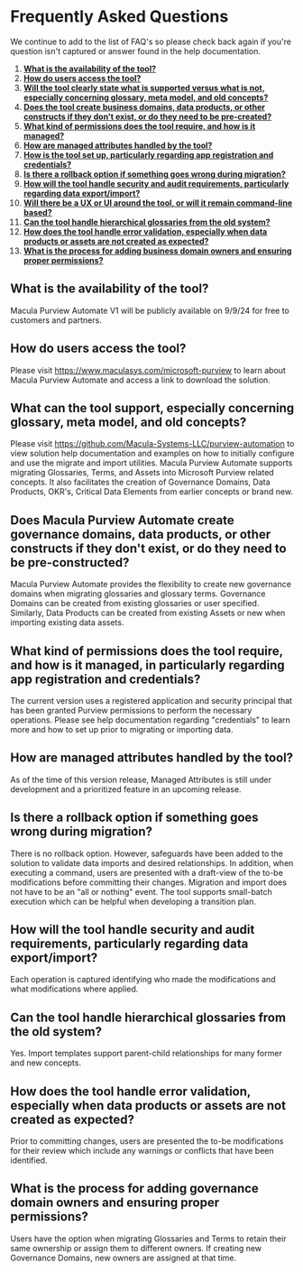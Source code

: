 # Frequently Asked Questions

We continue to add to the list of FAQ's so please check back again if you're question isn't captured or answer found in the help documentation. 

1. [**What is the availability of the tool?**](#what-is-the-availability-of-the-tool)
2. [**How do users access the tool?**](#how-do-users-access-the-tool)
3. [**Will the tool clearly state what is supported versus what is not, especially concerning glossary, meta model, and old concepts?**](#will-the-tool-clearly-state-what-is-supported-versus-what-is-not,-especially-concerning-glossary,-meta-model,-and-old-concepts)
4.  [**Does the tool create business domains, data products, or other constructs if they don't exist, or do they need to be pre-created?**](#does-the-tool-create-business-domains,-data-products,-or-other-constructs-if-they-don't-exist,-or-do-they-need-to-be-pre-created)
5.  [**What kind of permissions does the tool require, and how is it managed?**](#what-kind-of-permissions-does-the-tool-require,-and-how-is-it-managed)
6.  [**How are managed attributes handled by the tool?**](#how-are-managed-attributes-handled-by-the-tool)
7.  [**How is the tool set up, particularly regarding app registration and credentials?**](#how-is-the-tool-set-up,-particularly-regarding-app-registration-and-credentials)
8.  [**Is there a rollback option if something goes wrong during migration?**](#is-there-a-rollback-option-if-something-goes-wrong-during-migration)
9.  [**How will the tool handle security and audit requirements, particularly regarding data export/import?**](#how-will-the-tool-handle-security-and-audit-requirements,-particularly-regarding-data-export/import)
10.  [**Will there be a UX or UI around the tool, or will it remain command-line based?**](#will-there-be-a-ux-or-ui-around-the-tool,-or-will-it-remain-command-line-based)
11.  [**Can the tool handle hierarchical glossaries from the old system?**](#can-the-tool-handle-hierarchical-glossaries-from-the-old-system)
12.  [**How does the tool handle error validation, especially when data products or assets are not created as expected?**](#how-does-the-tool-handle-error-validation,-especially-when-data-products-or-assets-are-not-created-as-expected)
13.  [**What is the process for adding business domain owners and ensuring proper permissions?**](#what-is-the-process-for-adding-business-domain-owners-and-ensuring-proper-permissions)



## What is the availability of the tool? 

Macula Purview Automate V1 will be publicly available on 9/9/24 for free to customers and partners.  

## How do users access the tool?

Please visit https://www.maculasys.com/microsoft-purview to learn about Macula Purview Automate and access a link to download the solution.

## What can the tool support, especially concerning glossary, meta model, and old concepts?

Please visit https://github.com/Macula-Systems-LLC/purview-automation to view solution help documentation and examples on how to initially configure and use the migrate and import utilities.  Macula Purview Automate supports migrating Glossaries, Terms, and Assets into Microsoft Purview related concepts.  It also facilitates the creation of Governance Domains, Data Products, OKR's, Critical Data Elements from earlier concepts or brand new.  

## Does Macula Purview Automate create governance domains, data products, or other constructs if they don't exist, or do they need to be pre-constructed?

Macula Purview Automate provides the flexibility to create new governance domains when migrating glossaries and glossary terms.  Governance Domains can be created from existing glossaries or user specified.  Similarly, Data Products can be created from existing Assets or new when importing existing data assets.

## What kind of permissions does the tool require, and how is it managed, in particularly regarding app registration and credentials?

The current version uses a registered application and security principal that has been granted Purview permissions to perform the necessary operations. Please see help documentation regarding "credentials" to learn more and how to set up prior to migrating or importing data.

## How are managed attributes handled by the tool?

As of the time of this version release, Managed Attributes is still under development and a prioritized feature in an upcoming release.

## Is there a rollback option if something goes wrong during migration?

There is no rollback option.  However, safeguards have been added to the solution to validate data imports and desired relationships.  In addition, when executing a command, users are presented with a draft-view of the to-be modifications before committing their changes.  Migration and import does not have to be an "all or nothing" event.  The tool supports small-batch execution which can be helpful when developing a transition plan.

## How will the tool handle security and audit requirements, particularly regarding data export/import?

Each operation is captured identifying who made the modifications and what modifications where applied.

## Can the tool handle hierarchical glossaries from the old system?

Yes.  Import templates support parent-child relationships for many former and new concepts.

## How does the tool handle error validation, especially when data products or assets are not created as expected?

Prior to committing changes, users are presented the to-be modifications for their review which include any warnings or conflicts that have been identified.

## What is the process for adding governance domain owners and ensuring proper permissions?

Users have the option when migrating Glossaries and Terms to retain their same ownership or assign them to different owners.  If creating new Governance Domains, new owners are assigned at that time.


